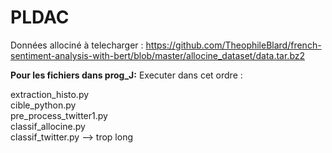 ﻿# PLDAC
 Données allociné à telecharger :
 https://github.com/TheophileBlard/french-sentiment-analysis-with-bert/blob/master/allocine_dataset/data.tar.bz2
 
 **Pour les fichiers dans prog_J:**
 Executer dans cet ordre :
 
 extraction_histo.py  
 cible_python.py  
 pre_process_twitter1.py  
 classif_allocine.py  
 classif_twitter.py  --> trop long
 
